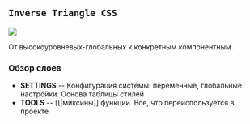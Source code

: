 ## `Inverse Triangle CSS`

![](https://i.stack.imgur.com/JplvA.png)

От высокоуровневых-глобальных к конкретным компонентным.


### Обзор слоев

- **SETTINGS** -- Конфигурация системы: переменные, глобальные настройки. Основа таблицы стилей
- **TOOLS** --  [[|миксины]] функции. Все, что переиспользуется в проекте 